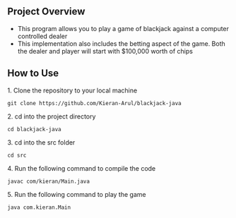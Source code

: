 ## Project Overview

- This program allows you to play a game of blackjack against a computer controlled dealer
- This implementation also includes the betting aspect of the game. Both the dealer and player will start with $100,000 worth of chips

## How to Use

1\. Clone the repository to your local machine
	
	git clone https://github.com/Kieran-Arul/blackjack-java

2\. cd into the project directory

	cd blackjack-java

3\. cd into the src folder

	cd src

4\. Run the following command to compile the code

	javac com/kieran/Main.java

5\. Run the following command to play the game

	java com.kieran.Main

